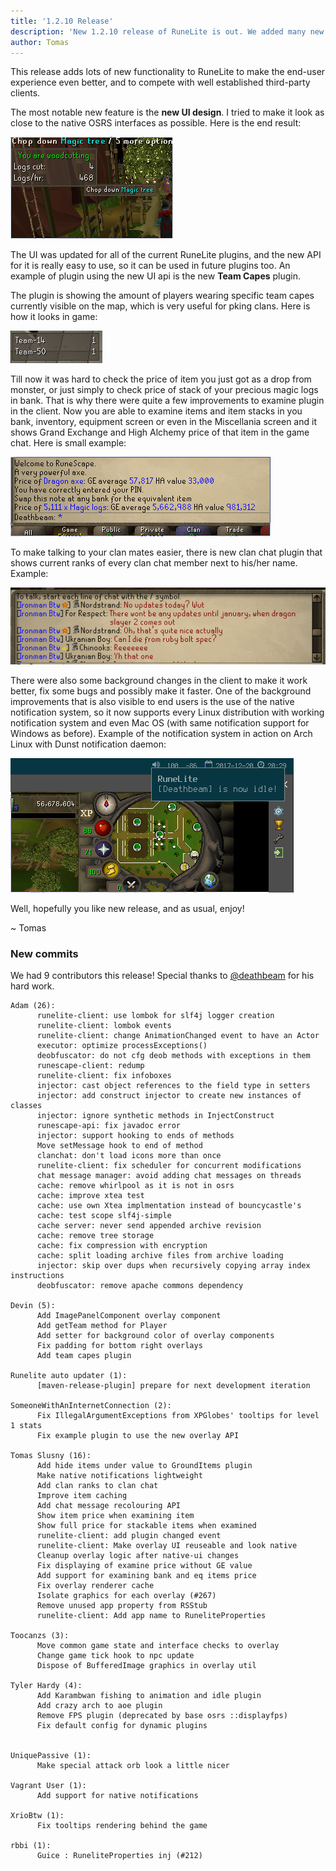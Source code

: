 ```yaml
---
title: '1.2.10 Release'
description: 'New 1.2.10 release of RuneLite is out. We added many new features, like native UI, notifications and few plugin improvements.'
author: Tomas
---
```


This release adds lots of new functionality to RuneLite to make the end-user
experience even better, and to compete with well established third-party
clients.

The most notable new feature is the **new UI design**. I tried to make it look as
close to the native OSRS interfaces as possible. Here is the end result:

![native ui](/img/blog/1.2.10-Release/native-ui.png)

The UI was updated for all of the current RuneLite plugins, and the new API for
it is really easy to use, so it can be used in future plugins too. An example
of plugin using the new UI api is the new **Team Capes** plugin.

The plugin is showing the amount of players wearing specific team capes
currently visible on the map, which is very useful for pking clans. Here is how
it looks in game:

![team capes plugin](/img/blog/1.2.10-Release/team-cape.png)

Till now it was hard to check the price of item you just got as a drop
from monster, or just simply to check price of stack of your precious magic
logs in bank. That is why there were quite a few improvements to examine plugin
in the client. Now you are able to examine items and item stacks in you bank,
inventory, equipment screen or even in the Miscellania screen and it shows
Grand Exchange and High Alchemy price of that item in the game chat. Here is
small example:

![examine plugin](/img/blog/1.2.10-Release/examine-plugin.png)

To make talking to your clan mates easier, there is new clan chat plugin
that shows current ranks of every clan chat member next to his/her name.
Example:

![clan chat plugin](/img/blog/1.2.10-Release/clan-chat.png)

There were also some background changes in the client to make it work better,
fix some bugs and possibly make it faster. One of the background improvements
that is also visible to end users is the use of the native notification system,
so it now supports every Linux distribution with working notification system
and even Mac OS (with same notification support for Windows as before). Example
of the notification system in action on Arch Linux with Dunst notification
daemon:

![native notifications](/img/blog/1.2.10-Release/native-notifications.png)

Well, hopefully you like new release, and as usual, enjoy!

~ Tomas

### New commits

We had 9 contributors this release! Special thanks to [@deathbeam](https://github.com/deathbeam) for his hard work.

```
Adam (26):
      runelite-client: use lombok for slf4j logger creation
      runelite-client: lombok events
      runelite-client: change AnimationChanged event to have an Actor
      executor: optimize processExceptions()
      deobfuscator: do not cfg deob methods with exceptions in them
      runescape-client: redump
      runelite-client: fix infoboxes
      injector: cast object references to the field type in setters
      injector: add construct injector to create new instances of classes
      injector: ignore synthetic methods in InjectConstruct
      runescape-api: fix javadoc error
      injector: support hooking to ends of methods
      Move setMessage hook to end of method
      clanchat: don't load icons more than once
      runelite-client: fix scheduler for concurrent modifications
      chat message manager: avoid adding chat messages on threads
      cache: remove whirlpool as it is not in osrs
      cache: improve xtea test
      cache: use own Xtea implmentation instead of bouncycastle's
      cache: test scope slf4j-simple
      cache server: never send appended archive revision
      cache: remove tree storage
      cache: fix compression with encryption
      cache: split loading archive files from archive loading
      injector: skip over dups when recursively copying array index instructions
      deobfuscator: remove apache commons dependency

Devin (5):
      Add ImagePanelComponent overlay component
      Add getTeam method for Player
      Add setter for background color of overlay components
      Fix padding for bottom right overlays
      Add team capes plugin

Runelite auto updater (1):
      [maven-release-plugin] prepare for next development iteration

SomeoneWithAnInternetConnection (2):
      Fix IllegalArgumentExceptions from XPGlobes' tooltips for level 1 stats
      Fix example plugin to use the new overlay API

Tomas Slusny (16):
      Add hide items under value to GroundItems plugin
      Make native notifications lightweight
      Add clan ranks to clan chat
      Improve item caching
      Add chat message recolouring API
      Show item price when examining item
      Show full price for stackable items when examined
      runelite-client: add plugin changed event
      runelite-client: Make overlay UI reuseable and look native
      Cleanup overlay logic after native-ui changes
      Fix displaying of examine price without GE value
      Add support for examining bank and eq items price
      Fix overlay renderer cache
      Isolate graphics for each overlay (#267)
      Remove unused app property from RSStub
      runelite-client: Add app name to RuneliteProperties

Toocanzs (3):
      Move common game state and interface checks to overlay
      Change game tick hook to npc update
      Dispose of BufferedImage graphics in overlay util

Tyler Hardy (4):
      Add Karambwan fishing to animation and idle plugin
      Add crazy arch to aoe plugin
      Remove FPS plugin (deprecated by base osrs ::displayfps)
      Fix default config for dynamic plugins


UniquePassive (1):
      Make special attack orb look a little nicer

Vagrant User (1):
      Add support for native notifications

XrioBtw (1):
      Fix tooltips rendering behind the game

rbbi (1):
      Guice : RuneliteProperties inj (#212)
```
